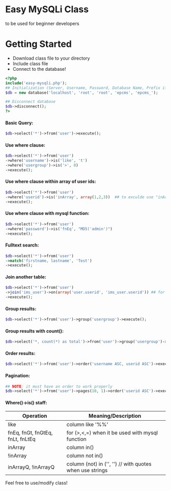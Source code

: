 # Easy MySQLi Class
to be used for beginner developers

# Getting Started
- Download class file to your directory
- Include class file
- Connect to the database!

```php
<?php
include('easy-mysqli.php');
## Initialization (Server, Username, Password, Database Name, Prefix if applicable)
$db = new database('localhost', 'root', 'root', 'epcms', 'epcms_');

## Disconnect database
$db->disconnect();
?>
```

#### Basic Query:
```php
$db->select('*')->from('user')->execute();
```
#### Use where clause:
```php
$db->select('*')->from('user')
->where('username')->is('like', 't')
->where('usergroup')->is('>', 0)
->execute();
```
#### Use where clause within array of user ids:
```php
$db->select('*')->from('user')
->where('userid')->is('inArray', array(1,2,3))  ## to exculde use "inArray" instead of "inArray"
->execute();
```
#### Use where clause with mysql function:
```php
$db->select('*')->from('user')
->where('password')->is('fnEq', "MD5('admin')")
->execute();
```
#### Fulltext search:
```php
$db->select('*')->from('user')
->match('firstname, lastname', 'Test')
->execute();
```
#### Join another table:
```php
$db->select('*')->from('user')
->join('ims_user')->on(array('user.userid', 'ims_user.userid')) ## for sided join join('ims_user', 'left')
->execute();
```
#### Group results:
```php
$db->select('*')->from('user')->group('usergroup')->execute();
```
#### Group results with count():
```php
$db->select('*, count(*) as total')->from('user')->group('usergroup')->execute();
```
#### Order results:
```php
$db->select('*')->from('user')->order('username ASC, userid ASC')->execute();
```
#### Pagination:
```php
## NOTE: it must have an order to work properly
$db->select('*')->from('user')->pages(10, 1)->order('userid ASC')->execute(); ## pages(Limit per page, current page number)
```

#### Where()->is() staff:
| Operation | Meaning/Description |
| ------ | ------ |
| like | column like '%%' |
| fnEq, fnGt, fnGtEq, fnLt, fnLtEq | for (>,<,=) when it be used with mysql function |
| inArray | column in() |
| !inArray | column not in()  |
| inArrayQ, !inArrayQ | column (not) in ('', '') // with quotes when use strings |

Feel free to use/modify class!

